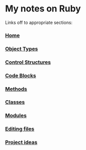 # My notes on Ruby

Links off to appropriate sections:

### [Home](https://github.com/pooleyjim/ruby_stuff/blob/master/README.md#my-notes-on-ruby)
### [Object Types](https://github.com/pooleyjim/ruby_stuff/blob/master/notes/object_types.md)
### [Control Structures](https://github.com/pooleyjim/ruby_stuff/blob/master/notes/control_structures.md)
### [Code Blocks](https://github.com/pooleyjim/ruby_stuff/blob/master/notes/code_blocks.md)
### [Methods](https://github.com/pooleyjim/ruby_stuff/blob/master/notes/methods.md)
### [Classes](https://github.com/pooleyjim/ruby_stuff/blob/master/notes/classes.md)
### [Modules](https://github.com/pooleyjim/ruby_stuff/blob/master/notes/modules.md)
### [Editing files](https://github.com/pooleyjim/ruby_stuff/blob/master/notes/editing_files.md)
### [Project ideas](https://github.com/pooleyjim/ruby_stuff/blob/master/project_ideas.md)
